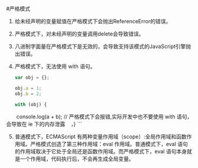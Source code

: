#严格模式

1. 给未经声明的变量赋值在严格模式下会抛出ReferenceError的错误。

2. 严格模式下，对未经声明的变量调用delete会导致错误。

3. 八进制字面量在严格模式下是无效的，会导致支持该模式的JavaScript引擎抛出错误。

4. 严格模式下，无法使用 with 语句。

    ```javascript
    var obj = {};
    
    obj.a = 1;
    obj.b = 2;
    
    with (obj) {
        console.log(a + b); // 严格模式下会报错,实际开发中也不要使用 with 语句，会导致在 ie 下的内存泄露
    ，}
    ```
    
5. 普通模式下，ECMAScript 有两种变量作用域（scope）:全局作用域和函数作用域。严格模式创造了第三种作用域：eval 作用域。普通模式下，eval 语句的作用域取决于它处于全局还是函数作用域。而严格模式下，eval 语句本身就是一个作用域，代码执行后，不会再生成全局变量。
